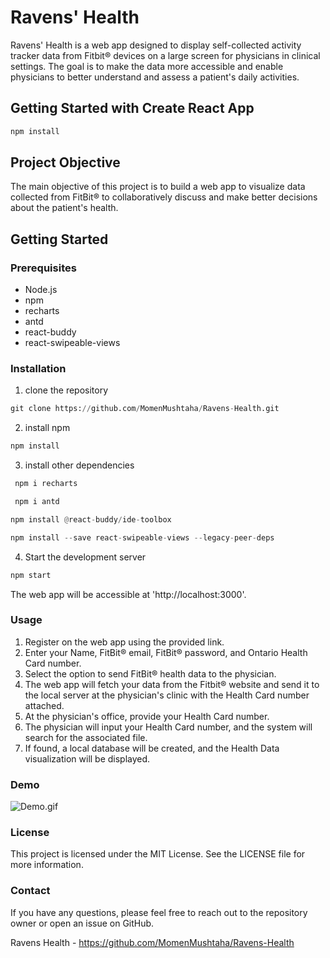 # Ravens' Health
 Ravens' Health is a web app designed to display self-collected activity tracker data from Fitbit® devices on a large screen for physicians in clinical settings. The goal is to make the data more accessible and enable physicians to better understand and assess a patient's daily activities.

## Getting Started with Create React App
```python
npm install
```
## Project Objective

The main objective of this project is to build a web app to visualize data collected from FitBit® to collaboratively discuss and make better decisions about the patient's health.

## Getting Started

### Prerequisites

- Node.js
- npm
- recharts
- antd
- react-buddy
- react-swipeable-views


### Installation

1. clone the repository
```python
git clone https://github.com/MomenMushtaha/Ravens-Health.git
```

2. install npm
```python
npm install
```

3. install other dependencies
```python
 npm i recharts 
```
```python
 npm i antd  
```
```python
npm install @react-buddy/ide-toolbox
```
```python
npm install --save react-swipeable-views --legacy-peer-deps
```

4. Start the development server
```python
npm start
```
The web app will be accessible at 'http://localhost:3000'.

### Usage

1. Register on the web app using the provided link.
2. Enter your Name, FitBit® email, FitBit® password, and Ontario Health Card number.
3. Select the option to send FitBit® health data to the physician.
4. The web app will fetch your data from the Fitbit® website and send it to the local server at the physician's clinic with the Health Card number attached.
5. At the physician's office, provide your Health Card number.
6. The physician will input your Health Card number, and the system will search for the associated file.
7. If found, a local database will be created, and the Health Data visualization will be displayed.


### Demo

![Demo.gif](Demo.gif)

### License
This project is licensed under the MIT License. See the LICENSE file for more information.

### Contact
If you have any questions, please feel free to reach out to the repository owner or open an issue on GitHub.

Ravens Health - https://github.com/MomenMushtaha/Ravens-Health


